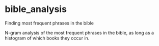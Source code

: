 # bible_analysis
Finding most frequent phrases in the bible

N-gram analysis of the most frequent phrases in the bible, as long as a histogram of which books they occur in.
